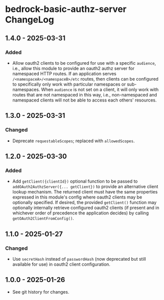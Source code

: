 # bedrock-basic-authz-server ChangeLog

## 1.4.0 - 2025-03-31

### Added
- Allow oauth2 clients to be configured for use with a specific `audience`,
  i.e., allow this module to provide an oauth2 authz server for namespaced
  HTTP routes. If an application serves `/<namespaceA>/<namespaceB>/etc`
  routes, then clients can be configured to specifically only work with
  particular namespaces or sub-namespaces. When `audience` is not set on
  a client, it will only work with routes that are not namespaced in this
  way, i.e., non-namespaced and namespaced clients will not be able to
  access each others' resources.

## 1.3.0 - 2025-03-31

### Changed
- Deprecate `requestableScopes`; replaced with `allowedScopes`.

## 1.2.0 - 2025-03-30

### Added
- Add `getClient({clientId})` optional function to be passed to
  `addOAuth2AuthzServer({... getClient})` to provide an alternative client
  lookup mechanism. The returned client must have the same properties
  expressed in this module's config where oauth2 clients may be optionally
  specified. If desired, the provided `getClient()` function may optionally
  internally retrieve configured oauth2 clients (if present and in
  whichever order of precedence the application decides) by calling
  `getOAuth2ClientFromConfig()`.

## 1.1.0 - 2025-01-27

### Changed
- Use `secretHash` instead of `passwordHash` (now deprecated but still
  available for use) in oauth2 client configuration.

## 1.0.0 - 2025-01-26

- See git history for changes.
